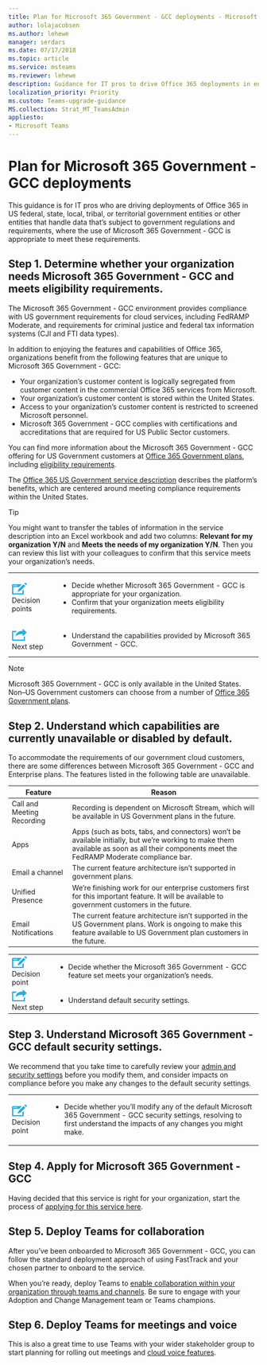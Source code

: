 ```yaml
---
title: Plan for Microsoft 365 Government - GCC deployments - Microsoft Teams
author: lolajacobsen
ms.author: lehewe
manager: serdars
ms.date: 07/17/2018
ms.topic: article
ms.service: msteams
ms.reviewer: lehewe
description: Guidance for IT pros to drive Office 365 deployments in entities that handle data subject to US government regulation  
localization_priority: Priority
ms.custom: Teams-upgrade-guidance
MS.collection: Strat_MT_TeamsAdmin
appliesto:
- Microsoft Teams
---
```


# Plan for Microsoft 365 Government - GCC deployments

This guidance is for IT pros who are driving deployments of Office 365 in US federal, state, local, tribal, or territorial government entities or other entities that handle data that’s subject to government regulations and requirements, where the use of Microsoft 365 Government - GCC is appropriate to meet these requirements.

## Step 1. Determine whether your organization needs Microsoft 365 Government - GCC and meets eligibility requirements. 

The Microsoft 365 Government - GCC environment provides compliance with US government requirements for cloud services, including FedRAMP Moderate, and requirements for criminal justice and federal tax information systems (CJI and FTI data types).

In addition to enjoying the features and capabilities of Office 365, organizations benefit from the following features that are unique to Microsoft 365 Government - GCC:

-   Your organization’s customer content is logically segregated from customer content in the commercial Office 365 services from Microsoft.
-   Your organization’s customer content is stored within the United States.
-   Access to your organization’s customer content is restricted to screened Microsoft personnel.
-   Microsoft 365 Government - GCC complies with certifications and accreditations that are required for US Public Sector customers.

You can find more information about the Microsoft 365 Government - GCC offering for US Government customers at [Office 365 Government plans](https://products.office.com/en-us/government/compare-office-365-government-plans), including [eligibility requirements](https://products.office.com/en-us/government/compare-office-365-government-plans#EligibilityRequirements).

The [Office 365 US Government service description](https://technet.microsoft.com/en-us/library/mt774581.aspx) describes the platform’s benefits, which are centered around meeting compliance requirements within the United States.

> [!Tip]
> You might want to transfer the tables of information in the service description into an Excel workbook and add two columns: **Relevant for my organization Y/N** and **Meets the needs of my organization Y/N**. Then you can review this list with your colleagues to confirm that this service meets your organization’s needs.


|    |     |
|-----------|------------|
| ![](media/audio_conferencing_image7.png) <br/>Decision points|<ul><li>Decide whether Microsoft 365 Government - GCC is appropriate for your organization.</li><li>Confirm that your organization meets eligibility requirements.</li></ul> |
| ![](media/audio_conferencing_image9.png)<br/>Next step|<ul><li>Understand the capabilities provided by Microsoft 365 Government - GCC.</li></ul>|

> [!Note]
> Microsoft 365 Government - GCC is only available in the United States. Non–US Government customers can choose from a number of [Office 365 Government plans](https://products.office.com/government/compare-office-365-government-plans).

## Step 2. Understand which capabilities are currently unavailable or disabled by default. 

To accommodate the requirements of our government cloud customers, there are some differences between Microsoft 365 Government - GCC and Enterprise plans. The features listed in the following table are unavailable.

| Feature                     | Reason            |
|-----------------------------|-------------------|
| Call and Meeting Recording  | Recording is dependent on Microsoft Stream, which will be available in US Government plans in the future. |
| Apps       | Apps (such as bots, tabs, and connectors) won’t be available initially, but we’re working to make them available as soon as all their components meet the FedRAMP Moderate compliance bar. |
| Email a channel             | The current feature architecture isn’t supported in government plans. |
| Unified Presence            | We’re finishing work for our enterprise customers first for this important feature. It will be available to government customers in the future. |
| Email Notifications         | The current feature architecture isn’t supported in the US Government plans. Work is ongoing to make this feature available to US Government plan customers in the future. |


|    |     |
|-----------|------------|
| ![](media/audio_conferencing_image7.png) <br/>Decision point|<ul><li>Decide whether the Microsoft 365 Government - GCC feature set meets your organization’s needs.</li></ul> |
| ![](media/audio_conferencing_image9.png)<br/>Next step|<ul><li>Understand default security settings.</li></ul>|

## Step 3. Understand Microsoft 365 Government - GCC default security settings.

We recommend that you take time to carefully review your [admin and security settings](enable-features-office-365.md) before you modify them, and consider impacts on compliance before you make any changes to the default security settings.

|    |     |
|-----------|------------|
| ![](media/audio_conferencing_image7.png) <br/>Decision point|<ul><li>Decide whether you’ll modify any of the default Microsoft 365 Government - GCC security settings, resolving to first understand the impacts of any changes you might make.</li></ul> |

## Step 4. Apply for Microsoft 365 Government - GCC

Having decided that this service is right for your organization, start the process of [applying for this service here](https://products.office.com/en-us/government/eligibility-validation).

## Step 5. Deploy Teams for collaboration

After you’ve been onboarded to Microsoft 365 Government - GCC, you can follow the standard deployment approach of using FastTrack and your chosen partner to onboard to the service.

When you’re ready, deploy Teams to [enable collaboration within your organization through teams and channels](teams-overview.md). Be sure to engage with your Adoption and Change Management team or Teams champions.

## Step 6. Deploy Teams for meetings and voice

This is also a great time to use Teams with your wider stakeholder group to start planning for rolling out meetings and [cloud voice features](cloud-voice-deployment.md).


